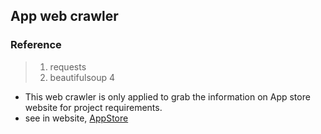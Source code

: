 ## App web crawler

### Reference
> 1. requests
> 2. beautifulsoup 4

* This web crawler is only applied to grab the information on App store website for project requirements.
* see in website, [AppStore](https://itunes.apple.com/us/genre/ios/id36?mt=8)
